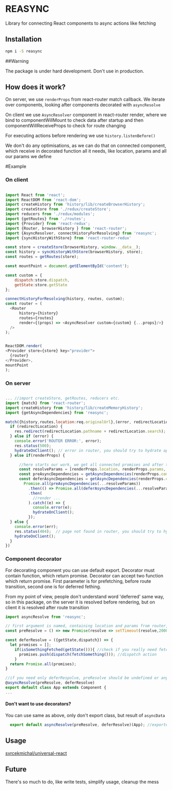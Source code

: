 # REASYNC

Library for connecting React components to async actions like fetching

## Installation

```bash
npm i -S reasync
```

##Warning

The package is under hard development. Don't use in production.

## How does it work?

On server, we use `renderProps` from react-router match callback. We iterate
over components, looking after components decorated with `asyncResolve`

On client we use `AsyncResolver` component in react-router render, where we
bind to componentWillMount to check data after startup and then componentWillReceiveProps
to check for route changing

For executing actions before rendering we use `history.listenBefore()`

We don't do any optimisations, as we can do that on connected component, which receive
in decorated function all it needs, like location, params and all our params we define

#Example

### On client

```javascript

import React from 'react';
import ReactDOM from 'react-dom';
import createHistory from 'history/lib/createBrowserHistory';
import createStore from './redux/createStore';
import reducers from './redux/modules';
import {getRoutes} from './routes';
import {Provider} from 'react-redux';
import {Router, browserHistory } from 'react-router';
import {AsyncResolver, connectHistoryForResolving} from 'reasync';
import {syncHistoryWithStore} from 'react-router-redux'

const store = createStore(browserHistory, window.__data__);
const history = syncHistoryWithStore(browserHistory, store);
const routes = getRoutes(store);

const mountPoint = document.getElementById('content');

const custom = {
    dispatch:store.dispatch,
    getState:store.getState
};

connectHistoryForResolving(history, routes, custom);
const router = (
  <Router
      history={history}
      routes={routes}
      render={(props) => <AsyncResolver custom={custom} {...props}/>}
  />
);


ReactDOM.render(
<Provider store={store} key="provider">
  {router}
</Provider>,
mountPoint
);


```

### On server

```javascript

... //import createStore, getRoutes, reducers etc.
import {match} from 'react-router';
import createHistory from 'history/lib/createMemoryHistory';
import {getAsyncDependencies} from 'reasync';

match({history,routes,location:req.originalUrl},(error, redirectLocation, renderProps) => {
  if (redirectLocation) {
    res.redirect(redirectLocation.pathname + redirectLocation.search);
  } else if (error) {
    console.error('ROUTER ERROR:', error);
    res.status(500);
    hydrateOnClient(); // error in router, you should try to hydrate app on client
  } else if(renderProps) {

      //here starts our work, we get all connected promises and after they are resolved, we render app for client
      const resolveParams = [renderProps.location, renderProps.params, custom];
      const preAsyncDependencies = getAsyncDependencies(renderProps.components);
      const deferAsyncDependencies = getAsyncDependencies(renderProps.components,false);
        Promise.all(preAsyncDependencies(...resolveParams))
          .then(() => Promise.all(deferAsyncDependencies(...resolveParams)))
          .then(
            //render ...
          ).catch((e) => {
            console.error(e);
            hydrateOnClient();
          });
  } else {
    console.error(err);
    res.status(404);  // page not found in router, you should try to hydrate app on client
    hydrateOnClient();
  }
})

```

### Component decorator

For decorating component you can use default export. Decorator must contain function, which return promise.
Decorator can accept two function which return promise. First parameter is for prefetching, before route
transition, second one is for deferred fething.

From my point of view, people don't understand word 'deferred' same way, so in this package, on the server
it is resolved before rendering, but on client it is resolved after route transition

```javascript
import asyncResolve from 'reasync';

// first argument is named, containing location and params from router, and every custom functionality injected
const preResolve = () => new Promise(resolve => setTimeout(resolve,2000)); // all route transition will happended with 2sec delay

const deferResolve = ({getState,dispatch}) => {
  let promises = [];
    if(isSomethingFetched(getState())){ //check if you really need fetch
      promises.push(dispatch(fetchSomething())); //dispatch action
    }
  return Promise.all(promises);
}

//if you need only deferRespolve, preResolve should be undefined or any other false value
@asyncResolve(preResolve, deferResolve)
export default class App extends Component {
...

```

#### Don't want to use decorators?

You can use same as above, only don't export class, but result of `asyncData`
```javascript
  export default asyncResolve(preResolve, deferResolve)(App); //exported component
```


## Usage

[svrcekmichal/universal-react](https://github.com/svrcekmichal/universal-react)

## Future

There's so much to do, like write tests, simplify usage, cleanup the mess
